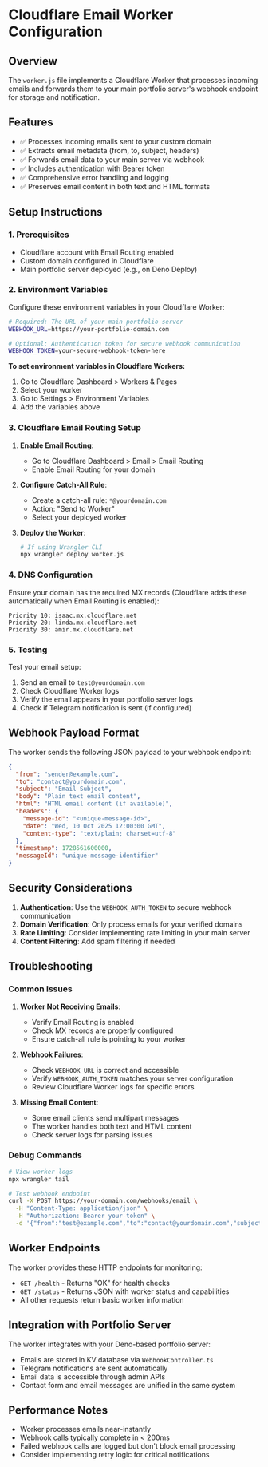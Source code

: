 # Cloudflare Email Worker Configuration

## Overview

The `worker.js` file implements a Cloudflare Worker that processes incoming emails and forwards them to your main portfolio server's webhook endpoint for storage and notification.

## Features

- ✅ Processes incoming emails sent to your custom domain
- ✅ Extracts email metadata (from, to, subject, headers)
- ✅ Forwards email data to your main server via webhook
- ✅ Includes authentication with Bearer token
- ✅ Comprehensive error handling and logging
- ✅ Preserves email content in both text and HTML formats

## Setup Instructions

### 1. Prerequisites

- Cloudflare account with Email Routing enabled
- Custom domain configured in Cloudflare
- Main portfolio server deployed (e.g., on Deno Deploy)

### 2. Environment Variables

Configure these environment variables in your Cloudflare Worker:

```bash
# Required: The URL of your main portfolio server
WEBHOOK_URL=https://your-portfolio-domain.com

# Optional: Authentication token for secure webhook communication
WEBHOOK_TOKEN=your-secure-webhook-token-here
```

**To set environment variables in Cloudflare Workers:**

1. Go to Cloudflare Dashboard > Workers & Pages
2. Select your worker
3. Go to Settings > Environment Variables
4. Add the variables above

### 3. Cloudflare Email Routing Setup

1. **Enable Email Routing**:

   - Go to Cloudflare Dashboard > Email > Email Routing
   - Enable Email Routing for your domain

2. **Configure Catch-All Rule**:

   - Create a catch-all rule: `*@yourdomain.com`
   - Action: "Send to Worker"
   - Select your deployed worker

3. **Deploy the Worker**:

   ```bash
   # If using Wrangler CLI
   npx wrangler deploy worker.js
   ```

### 4. DNS Configuration

Ensure your domain has the required MX records (Cloudflare adds these automatically when Email Routing is enabled):

```text
Priority 10: isaac.mx.cloudflare.net
Priority 20: linda.mx.cloudflare.net
Priority 30: amir.mx.cloudflare.net
```

### 5. Testing

Test your email setup:

1. Send an email to `test@yourdomain.com`
2. Check Cloudflare Worker logs
3. Verify the email appears in your portfolio server logs
4. Check if Telegram notification is sent (if configured)

## Webhook Payload Format

The worker sends the following JSON payload to your webhook endpoint:

```json
{
  "from": "sender@example.com",
  "to": "contact@yourdomain.com",
  "subject": "Email Subject",
  "body": "Plain text email content",
  "html": "HTML email content (if available)",
  "headers": {
    "message-id": "<unique-message-id>",
    "date": "Wed, 10 Oct 2025 12:00:00 GMT",
    "content-type": "text/plain; charset=utf-8"
  },
  "timestamp": 1728561600000,
  "messageId": "unique-message-identifier"
}
```

## Security Considerations

1. **Authentication**: Use the `WEBHOOK_AUTH_TOKEN` to secure webhook communication
2. **Domain Verification**: Only process emails for your verified domains
3. **Rate Limiting**: Consider implementing rate limiting in your main server
4. **Content Filtering**: Add spam filtering if needed

## Troubleshooting

### Common Issues

1. **Worker Not Receiving Emails**:

   - Verify Email Routing is enabled
   - Check MX records are properly configured
   - Ensure catch-all rule is pointing to your worker

2. **Webhook Failures**:

   - Check `WEBHOOK_URL` is correct and accessible
   - Verify `WEBHOOK_AUTH_TOKEN` matches your server configuration
   - Review Cloudflare Worker logs for specific errors

3. **Missing Email Content**:
   - Some email clients send multipart messages
   - The worker handles both text and HTML content
   - Check server logs for parsing issues

### Debug Commands

```bash
# View worker logs
npx wrangler tail

# Test webhook endpoint
curl -X POST https://your-domain.com/webhooks/email \
  -H "Content-Type: application/json" \
  -H "Authorization: Bearer your-token" \
  -d '{"from":"test@example.com","to":"contact@yourdomain.com","subject":"Test","body":"Test message"}'
```

## Worker Endpoints

The worker provides these HTTP endpoints for monitoring:

- `GET /health` - Returns "OK" for health checks
- `GET /status` - Returns JSON with worker status and capabilities
- All other requests return basic worker information

## Integration with Portfolio Server

The worker integrates with your Deno-based portfolio server:

- Emails are stored in KV database via `WebhookController.ts`
- Telegram notifications are sent automatically
- Email data is accessible through admin APIs
- Contact form and email messages are unified in the same system

## Performance Notes

- Worker processes emails near-instantly
- Webhook calls typically complete in < 200ms
- Failed webhook calls are logged but don't block email processing
- Consider implementing retry logic for critical notifications
